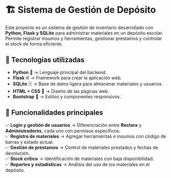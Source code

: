 # 🏗️ Sistema de Gestión de Depósito

Este proyecto es un sistema de gestión de inventario desarrollado con **Python, Flask y SQLite** para administrar materiales en un depósito escolar. Permite registrar insumos y herramientas, gestionar préstamos y controlar el stock de forma eficiente.

## 🚀 Tecnologías utilizadas
- **Python** 🐍 → Lenguaje principal del backend.
- **Flask** 🌐 → Framework para crear la aplicación web.
- **SQLite** 🗄️ → Base de datos ligera para almacenar materiales y usuarios.
- **HTML + CSS** 🎨 → Diseño de las páginas web.
- **Bootstrap** 📏 → Estilos y componentes responsivos.

## 📌 Funcionalidades principales
✅ **Login y gestión de usuarios** → Diferenciación entre **Rectora** y **Administradores**, cada uno con permisos específicos.  
✅ **Registro de materiales** → Agregar herramientas e insumos con código de barras y estado actual.  
✅ **Gestión de préstamos** → Control de materiales prestados y fechas de devolución.  
✅ **Stock crítico** → Identificación de materiales con baja disponibilidad.  
✅ **Reportes y estadísticas** → Análisis del uso de los materiales en el depósito.  

